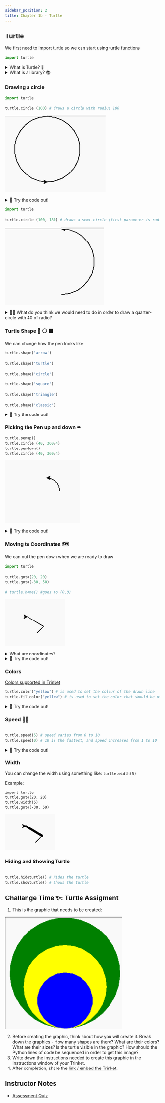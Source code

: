 ```yaml
---
sidebar_position: 2
title: Chapter 1b - Turtle
---
```



## Turtle

We first need to import turtle so we can start using turtle functions



```python
import turtle
```
<details>
<summary>
What is Turtle? 🐢
</summary>

a pre-installed Python library that enables users to create pictures and shapes by providing them with a virtual canvas
<iframe src="https://trinket.io/embed/python/553d685b05" width="100%" height="356" frameborder="0" marginwidth="0" marginheight="0" allowfullscreen></iframe>
</details>

<details>
<summary>
What is a library? 📚 
</summary>
In python libraries are a collection of modules, containing code that can be
used in different programs.


**Analogy**: Suppose you have a set of questions about Biology, I don't know much about
biology, so Ideally I would like to invite (import) a biology teacher to our
class so you can ask him biology questions.


```python
#The biology teacher library probably doesn't exist, but this is just to show how this would it would translate in code
import biology_teacher
# We invite our biology teacher to the room

biology_teacher.askBiologyQuestion("Can I turn my cat into diamond?")
# and now we are asking our biology teacher a biology related question


```

**Why is it useful?**
Is useful to have libraries as a way to get access to precreated code that can
help us accelerate our programming (so we can focus on creating what we want
instead of the details of something)

</details>


### Drawing a circle

```python
import turtle

turtle.circle (100) # draws a circle with radius 100

```
![](../../static/img/2022-04-25-03-04-06.png)


<details>
<summary>
🧪 Try the code out! 
</summary>
<iframe src="https://trinket.io/embed/python/a4f2245773?start=result" width="100%" height="300" frameborder="0" marginwidth="0" marginheight="0" allowfullscreen></iframe>

</details>


```python
import turtle

turtle.circle (100, 180) # draws a semi-circle (first parameter is radius, second is degrees)

```

![](../../static/img/2022-04-25-03-03-11.png)

<details>
<summary>
🙋‍♂️ What do you think we would need to do in order to draw a quarter-circle with 40 of radio?
</summary>

```python
import turtle
turtle.circle (40, 360/4) # or 90
```

</details>

### Turtle Shape 🐢 ⚪ ⬛

We can change how the pen looks like
```python
turtle.shape('arrow')

turtle.shape('turtle')

turtle.shape('circle')

turtle.shape('square')

turtle.shape('triangle')

turtle.shape('classic')
```


<details>
<summary>
🧪 Try the code out! 
</summary>
<iframe src="https://trinket.io/embed/python/7153a4c734?start=result" width="100%" height="300" frameborder="0" marginwidth="0" marginheight="0" allowfullscreen></iframe>

</details>


### Picking the Pen up and down ✒

```python
turtle.penup()
turtle.circle (40, 360/4) 
turtle.pendown()
turtle.circle (40, 360/4) 
```
![](../../static/img/2022-04-25-03-11-38.png)


<details>
<summary>
🧪 Try the code out! 
</summary>
<iframe src="https://trinket.io/embed/python/f9fc67c57a?start=result" width="100%" height="300" frameborder="0" marginwidth="0" marginheight="0" allowfullscreen></iframe>

</details>



### Moving to Coordinates 🗺
We can out the pen down when we are ready to draw

```python
import turtle

turtle.goto(20, 20)
turtle.goto(-30, 50)

# turtle.home() #goes to (0,0)
```

![](../../static/img/2022-04-25-03-15-19.png)

<details>
<summary>
What are coordinates?
</summary>

![](../../static/img/2022-04-25-03-19-46.png)

</details>


<details>
<summary>
🧪 Try the code out! 
</summary>
<iframe src="https://trinket.io/embed/python/e35694aae3" width="100%" height="300" frameborder="0" marginwidth="0" marginheight="0" allowfullscreen></iframe>
</details>



### Colors

[Colors supported in Trinket](https://trinket.io/docs/colors)

```python
turtle.color("yellow") # is used to set the colour of the drawn line
turtle.fillcolor("yellow") # is used to set the color that should be used to fill the drawn figure

```

<details>
<summary>
🧪 Try the code out! 
</summary>
<iframe src="https://trinket.io/embed/python/62caae5597?start=result" width="100%" height="300" frameborder="0" marginwidth="0" marginheight="0" allowfullscreen></iframe>

</details>



### Speed 🏃‍♂️
```python

turtle.speed(5) # speed varies from 0 to 10
turtle.speed(0) # 10 is the fastest, and speed increases from 1 to 10
```


<details>
<summary>
🧪 Try the code out! 
</summary>
<iframe src="https://trinket.io/embed/python/aced5f41ad" width="100%" height="300" frameborder="0" marginwidth="0" marginheight="0" allowfullscreen></iframe>
</details>


### Width

You can change the width using something like:
`turtle.width(5)`

Example:
```
import turtle
turtle.goto(20, 20)
turtle.width(5)
turtle.goto(-30, 50)
```
![](../../static/img/2022-04-25-03-17-16.png)

### Hiding and Showing Turtle
```python

turtle.hideturtle() # Hides the turtle
turtle.showturtle() # Shows the turtle
```

## Challange Time ✨: Turtle Assigment

1. This is the graphic that needs to be created:


![](../../static/img/2022-04-25-03-45-57.png)

2. Before creating the graphic, think about how you will create it. Break down
   the graphics - How many shapes are there? What are their colors? What are
   their sizes? Is the turtle visible in the graphic? How should the Python
   lines of code be sequenced in order to get this image?
3. Write down the instructions needed to create this graphic in the Instructions window of your Trinket.
4. After completion, share the [link / embed the Trinket](https://forms.gle/Xcznm1uY195zkN3H9).


## Instructor Notes
- [Assessment Quiz](https://quizizz.com/admin/quiz/61473f7698d4c1001db8ed00/intro-to-python-lesson-1-quiz)